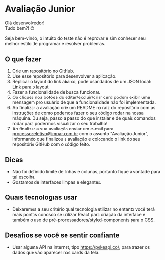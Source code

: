 # Avaliação Junior
Olá desenvolvedor!\
Tudo bem?! 😊\
\
Seja bem-vindo, o intuito do teste não é reprovar e sim conhecer seu melhor estilo de programar e resolver problemas.

## O que fazer
1. Crie um repositório no GitHub.
2. Use esse repositório para desenvolver a aplicação.
3. Replicar o layout do link abaixo, pode usar dados de um JSON local:\
[Link para o layout](https://xd.adobe.com/view/c715f110-fbd4-4323-be0c-0e453c1450db-9246)
4. Fazer a funcionalidade de busca funcionar.
5. Os cliques nos botões de editar/excluir/criar card podem exibir uma mensagem pro usuário de que a funcionalidade não foi implementada.
6. Ao finalizar a avaliação crie um README na raiz do repositório com as instruções de como podemos fazer o seu código rodar na nossa máquina. Ou seja, passo a passo do que instalar e de quais comandos rodar para podermos visualizar o seu trabalho!
7. Ao finalizar a sua avaliação enviar um e-mail para processoseletivo@impar.com.br com o assunto "Avaliação Junior", informando que finalizou a avaliação e colocando o link do seu repositório GitHub com o código feito. 

## Dicas
* Não foi definido limite de linhas e colunas, portanto fique à vontade para tal escolha.
* Gostamos de interfaces limpas e elegantes.

## Quais tecnologias usar
* Deixaremos a seu critério qual tecnologia utilizar no entanto você terá mais pontos conosco se utilizar React para criação da interface e também o uso de pré-processadores/styled-components para o CSS.

## Desafios se você se sentir confiante
* Usar alguma API na internet, tipo https://pokeapi.co/, para trazer os dados que vão aparecer nos cards da tela.
